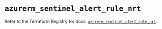 # `azurerm_sentinel_alert_rule_nrt`

Refer to the Terraform Registry for docs: [`azurerm_sentinel_alert_rule_nrt`](https://registry.terraform.io/providers/hashicorp/azurerm/3.103.1/docs/resources/sentinel_alert_rule_nrt).
